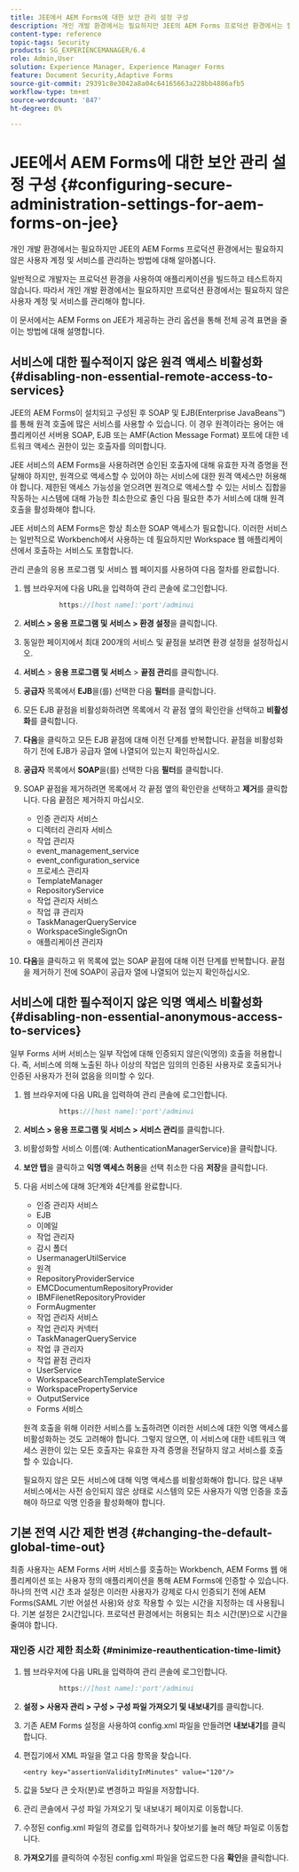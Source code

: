 ```yaml
---
title: JEE에서 AEM Forms에 대한 보안 관리 설정 구성
description: 개인 개발 환경에서는 필요하지만 JEE의 AEM Forms 프로덕션 환경에서는 필요하지 않은 사용자 계정 및 서비스를 관리하는 방법에 대해 알아봅니다.
content-type: reference
topic-tags: Security
products: SG_EXPERIENCEMANAGER/6.4
role: Admin,User
solution: Experience Manager, Experience Manager Forms
feature: Document Security,Adaptive Forms
source-git-commit: 29391c8e3042a8a04c64165663a228bb4886afb5
workflow-type: tm+mt
source-wordcount: '847'
ht-degree: 0%

---
```


# JEE에서 AEM Forms에 대한 보안 관리 설정 구성 {#configuring-secure-administration-settings-for-aem-forms-on-jee}

개인 개발 환경에서는 필요하지만 JEE의 AEM Forms 프로덕션 환경에서는 필요하지 않은 사용자 계정 및 서비스를 관리하는 방법에 대해 알아봅니다.

일반적으로 개발자는 프로덕션 환경을 사용하여 애플리케이션을 빌드하고 테스트하지 않습니다. 따라서 개인 개발 환경에서는 필요하지만 프로덕션 환경에서는 필요하지 않은 사용자 계정 및 서비스를 관리해야 합니다.

이 문서에서는 AEM Forms on JEE가 제공하는 관리 옵션을 통해 전체 공격 표면을 줄이는 방법에 대해 설명합니다.

## 서비스에 대한 필수적이지 않은 원격 액세스 비활성화 {#disabling-non-essential-remote-access-to-services}

JEE의 AEM Forms이 설치되고 구성된 후 SOAP 및 EJB(Enterprise JavaBeans™)를 통해 원격 호출에 많은 서비스를 사용할 수 있습니다. 이 경우 원격이라는 용어는 애플리케이션 서버용 SOAP, EJB 또는 AMF(Action Message Format) 포트에 대한 네트워크 액세스 권한이 있는 호출자를 의미합니다.

JEE 서비스의 AEM Forms을 사용하려면 승인된 호출자에 대해 유효한 자격 증명을 전달해야 하지만, 원격으로 액세스할 수 있어야 하는 서비스에 대한 원격 액세스만 허용해야 합니다. 제한된 액세스 가능성을 얻으려면 원격으로 액세스할 수 있는 서비스 집합을 작동하는 시스템에 대해 가능한 최소한으로 줄인 다음 필요한 추가 서비스에 대해 원격 호출을 활성화해야 합니다.

JEE 서비스의 AEM Forms은 항상 최소한 SOAP 액세스가 필요합니다. 이러한 서비스는 일반적으로 Workbench에서 사용하는 데 필요하지만 Workspace 웹 애플리케이션에서 호출하는 서비스도 포함합니다.

관리 콘솔의 응용 프로그램 및 서비스 웹 페이지를 사용하여 다음 절차를 완료합니다.

1. 웹 브라우저에 다음 URL을 입력하여 관리 콘솔에 로그인합니다.

   ```java
            https://[host name]:'port'/adminui
   ```

1. **서비스 > 응용 프로그램 및 서비스 > 환경 설정**&#x200B;을 클릭합니다.
1. 동일한 페이지에서 최대 200개의 서비스 및 끝점을 보려면 환경 설정을 설정하십시오.
1. **서비스** > **응용 프로그램 및 서비스** > **끝점 관리**&#x200B;를 클릭합니다.
1. **공급자** 목록에서 **EJB**&#x200B;을(를) 선택한 다음 **필터**&#x200B;를 클릭합니다.
1. 모든 EJB 끝점을 비활성화하려면 목록에서 각 끝점 옆의 확인란을 선택하고 **비활성화**&#x200B;를 클릭합니다.
1. **다음**&#x200B;을 클릭하고 모든 EJB 끝점에 대해 이전 단계를 반복합니다. 끝점을 비활성화하기 전에 EJB가 공급자 열에 나열되어 있는지 확인하십시오.
1. **공급자** 목록에서 **SOAP**&#x200B;을(를) 선택한 다음 **필터**&#x200B;를 클릭합니다.
1. SOAP 끝점을 제거하려면 목록에서 각 끝점 옆의 확인란을 선택하고 **제거**&#x200B;를 클릭합니다. 다음 끝점은 제거하지 마십시오.

   * 인증 관리자 서비스
   * 디렉터리 관리자 서비스
   * 작업 관리자
   * event_management_service
   * event_configuration_service
   * 프로세스 관리자
   * TemplateManager
   * RepositoryService
   * 작업 관리자 서비스
   * 작업 큐 관리자
   * TaskManagerQueryService
   * WorkspaceSingleSignOn
   * 애플리케이션 관리자

1. **다음**&#x200B;을 클릭하고 위 목록에 없는 SOAP 끝점에 대해 이전 단계를 반복합니다. 끝점을 제거하기 전에 SOAP이 공급자 열에 나열되어 있는지 확인하십시오.

## 서비스에 대한 필수적이지 않은 익명 액세스 비활성화 {#disabling-non-essential-anonymous-access-to-services}

일부 Forms 서버 서비스는 일부 작업에 대해 인증되지 않은(익명의) 호출을 허용합니다. 즉, 서비스에 의해 노출된 하나 이상의 작업은 임의의 인증된 사용자로 호출되거나 인증된 사용자가 전혀 없음을 의미할 수 있다.

1. 웹 브라우저에 다음 URL을 입력하여 관리 콘솔에 로그인합니다.

   ```java
            https://[host name]:'port'/adminui
   ```

1. **서비스 > 응용 프로그램 및 서비스 > 서비스 관리**&#x200B;를 클릭합니다.
1. 비활성화할 서비스 이름(예: AuthenticationManagerService)을 클릭합니다.
1. **보안 탭**&#x200B;을 클릭하고 **익명 액세스 허용**&#x200B;을 선택 취소한 다음 **저장**&#x200B;을 클릭합니다.
1. 다음 서비스에 대해 3단계와 4단계를 완료합니다.

   * 인증 관리자 서비스
   * EJB
   * 이메일
   * 작업 관리자
   * 감시 폴더
   * UsermanagerUtilService
   * 원격
   * RepositoryProviderService
   * EMCDocumentumRepositoryProvider
   * IBMFilenetRepositoryProvider
   * FormAugmenter
   * 작업 관리자 서비스
   * 작업 관리자 커넥터
   * TaskManagerQueryService
   * 작업 큐 관리자
   * 작업 끝점 관리자
   * UserService
   * WorkspaceSearchTemplateService
   * WorkspacePropertyService
   * OutputService
   * Forms 서비스

   원격 호출을 위해 이러한 서비스를 노출하려면 이러한 서비스에 대한 익명 액세스를 비활성화하는 것도 고려해야 합니다. 그렇지 않으면, 이 서비스에 대한 네트워크 액세스 권한이 있는 모든 호출자는 유효한 자격 증명을 전달하지 않고 서비스를 호출할 수 있습니다.

   필요하지 않은 모든 서비스에 대해 익명 액세스를 비활성화해야 합니다. 많은 내부 서비스에서는 사전 승인되지 않은 상태로 시스템의 모든 사용자가 익명 인증을 호출해야 하므로 익명 인증을 활성화해야 합니다.

## 기본 전역 시간 제한 변경 {#changing-the-default-global-time-out}

최종 사용자는 AEM Forms 서버 서비스를 호출하는 Workbench, AEM Forms 웹 애플리케이션 또는 사용자 정의 애플리케이션을 통해 AEM Forms에 인증할 수 있습니다. 하나의 전역 시간 초과 설정은 이러한 사용자가 강제로 다시 인증되기 전에 AEM Forms(SAML 기반 어설션 사용)와 상호 작용할 수 있는 시간을 지정하는 데 사용됩니다. 기본 설정은 2시간입니다. 프로덕션 환경에서는 허용되는 최소 시간(분)으로 시간을 줄여야 합니다.

### 재인증 시간 제한 최소화 {#minimize-reauthentication-time-limit}

1. 웹 브라우저에 다음 URL을 입력하여 관리 콘솔에 로그인합니다.

   ```java
            https://[host name]:'port'/adminui
   ```

1. **설정 > 사용자 관리 > 구성 > 구성 파일 가져오기 및 내보내기**&#x200B;를 클릭합니다.
1. 기존 AEM Forms 설정을 사용하여 config.xml 파일을 만들려면 **내보내기**&#x200B;를 클릭합니다.
1. 편집기에서 XML 파일을 열고 다음 항목을 찾습니다.

   `<entry key="assertionValidityInMinutes" value="120"/>`

1. 값을 5보다 큰 숫자(분)로 변경하고 파일을 저장합니다.
1. 관리 콘솔에서 구성 파일 가져오기 및 내보내기 페이지로 이동합니다.
1. 수정된 config.xml 파일의 경로를 입력하거나 찾아보기를 눌러 해당 파일로 이동합니다.
1. **가져오기**&#x200B;를 클릭하여 수정된 config.xml 파일을 업로드한 다음 **확인**&#x200B;을 클릭합니다.
